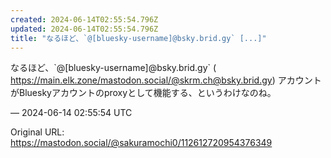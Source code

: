 ```yaml
---
created: 2024-06-14T02:55:54.796Z
updated: 2024-06-14T02:55:54.796Z
title: "なるほど、`@[bluesky-username]@bsky.brid.gy` [...]"
---
```


<p>なるほど、`@[bluesky-username]@bsky.brid.gy` (<br /><a href="https://main.elk.zone/mastodon.social/@skrm.ch@bsky.brid.gy" target="_blank" rel="nofollow noopener" translate="no"><span class="invisible">https://</span><span class="ellipsis">main.elk.zone/mastodon.social/</span><span class="invisible">@skrm.ch@bsky.brid.gy</span></a>) アカウントがBlueskyアカウントのproxyとして機能する、というわけなのね。</p>

&mdash; 2024-06-14 02:55:54 UTC

Original URL: https://mastodon.social/@sakuramochi0/112612720954376349
